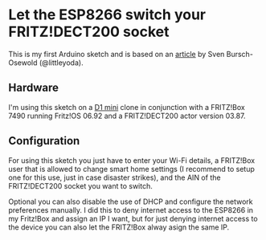 # Let the ESP8266 switch your FRITZ!DECT200 socket
This is my first Arduino sketch and is based on an [article](http://www.open4me.de/index.php/2016/10/fritzbox-esp8266-laesst-telefon-klingeln/) by Sven Bursch-Osewold (@littleyoda).

## Hardware
I'm using this sketch on a [D1 mini](https://www.amazon.de/gp/product/B06XPCR921/) clone in conjunction with a FRITZ!Box 7490 running Fritz!OS 06.92 and a FRITZ!DECT200 actor version 03.87.


## Configuration
For using this sketch you just have to enter your Wi-Fi details, a FRITZ!Box user that is allowed to change smart home settings (I recommend to setup one for this use, just in case disaster strikes), and the AIN of the FRITZ!DECT200 socket you want to switch.

Optional you can also disable the use of DHCP and configure the network preferences manually. I did this to deny internet access to the ESP8266 in my Fritz!Box and assign an IP I want, but for just denying internet access to the device you can also let the FRITZ!Box alway asign the same IP.


